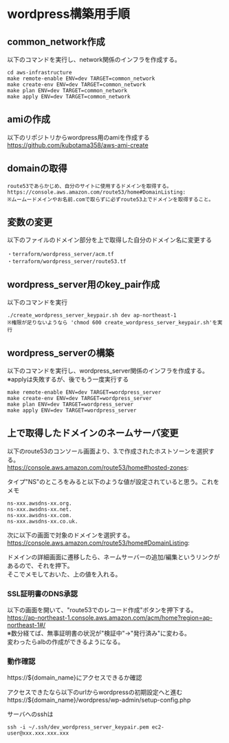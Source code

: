 # wordpress構築用手順
## common_network作成
以下のコマンドを実行し、network関係のインフラを作成する。
```
cd aws-infrastructure
make remote-enable ENV=dev TARGET=common_network
make create-env ENV=dev TARGET=common_network
make plan ENV=dev TARGET=common_network
make apply ENV=dev TARGET=common_network
```

## amiの作成
以下のリポジトリからwordpress用のamiを作成する
https://github.com/kubotama358/aws-ami-create

## domainの取得
```
route53であらかじめ、自分のサイトに使用するドメインを取得する。  
https://console.aws.amazon.com/route53/home#DomainListing:  
※ムームードメインやお名前.comで取らずに必ずroute53上でドメインを取得すること。
```

## 変数の変更
以下のファイルのドメイン部分を上で取得した自分のドメイン名に変更する
```$xslt
・terraform/wordpress_server/acm.tf
・terraform/wordpress_server/route53.tf
```

## wordpress_server用のkey_pair作成
以下のコマンドを実行
```$xslt
./create_wordpress_server_keypair.sh dev ap-northeast-1
※権限が足りないようなら 'chmod 600 create_wordpress_server_keypair.sh'を実行
```

## wordpress_serverの構築
以下のコマンドを実行し、wordpress_server関係のインフラを作成する。  
※applyは失敗するが、後でもう一度実行する
```
make remote-enable ENV=dev TARGET=wordpress_server
make create-env ENV=dev TARGET=wordpress_server
make plan ENV=dev TARGET=wordpress_server
make apply ENV=dev TARGET=wordpress_server
```

## 上で取得したドメインのネームサーバ変更
以下のroute53のコンソール画面より、3.で作成されたホストソーンを選択する。  
https://console.aws.amazon.com/route53/home#hosted-zones:  

タイプ"NS"のところをみると以下のような値が設定されていると思う。これをメモ
```
ns-xxx.awsdns-xx.org.
ns-xxx.awsdns-xx.net.
ns-xxx.awsdns-xx.com.
ns-xxx.awsdns-xx.co.uk.
```
次に以下の画面で対象のドメインを選択する。  
https://console.aws.amazon.com/route53/home#DomainListing:

ドメインの詳細画面に遷移したら、ネームサーバーの追加/編集というリンクがあるので、それを押下。  
そこでメモしておいた、上の値を入れる。

### SSL証明書のDNS承認
以下の画面を開いて、"route53でのレコード作成"ボタンを押下する。  
https://ap-northeast-1.console.aws.amazon.com/acm/home?region=ap-northeast-1#/  
※数分経てば、無事証明書の状況が"検証中"→"発行済み"に変わる。  
変わったらalbの作成ができるようになる。

### 動作確認
https://${domain_name}にアクセスできるか確認

アクセスできたなら以下のurlからwordpressの初期設定へと進む  
https://${domain_name}/wordpress/wp-admin/setup-config.php

サーバへのsshは
```$xslt
ssh -i ~/.ssh/dev_wordpress_server_keypair.pem ec2-user@xxx.xxx.xxx.xxx
```